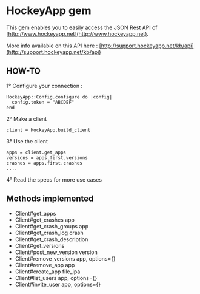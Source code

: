 # HockeyApp gem

This gem enables you to easily access the JSON Rest API of [http://www.hockeyapp.net](http://www.hockeyapp.net).

More info available on this API here : [http://support.hockeyapp.net/kb/api](http://support.hockeyapp.net/kb/api)


## HOW-TO

1° Configure your connection :

    HockeyApp::Config.configure do |config|
      config.token = "ABCDEF"
    end

2° Make a client

    client = HockeyApp.build_client

3° Use the client

    apps = client.get_apps
    versions = apps.first.versions
    crashes = apps.first.crashes
    ....

4° Read the specs for more use cases

## Methods implemented

- Client#get_apps
- Client#get_crashes app
- Client#get_crash_groups app
- Client#get_crash_log crash
- Client#get_crash_description
- Client#get_versions
- Client#post_new_version version
- Client#remove_versions app, options={}
- Client#remove_app app
- Client#create_app file_ipa
- Client#list_users app, options={}
- Client#invite_user app, options={}


